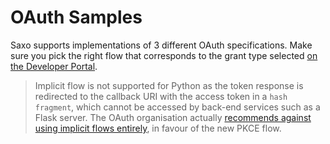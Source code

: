 # OAuth Samples

Saxo supports implementations of 3 different OAuth specifications. Make sure you pick the right flow that corresponds to the grant type selected [on the Developer Portal](https://www.developer.saxo/openapi/appmanagement).

> Implicit flow is not supported for Python as the token response is redirected to the callback URI with the access token in a `hash fragment`, which cannot be accessed by back-end services such as a Flask server. The OAuth organisation actually [recommends against using implicit flows entirely](https://oauth.net/2/grant-types/implicit/), in favour of the new PKCE flow.